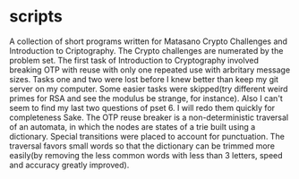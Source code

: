 # scripts
A collection of short programs written for Matasano Crypto Challenges and Introduction to Criptography. The Crypto challenges are numerated by the problem set. The first task of Introduction to Cryptography involved breaking OTP with reuse with only one repeated use with arbritary message sizes.
Tasks one and two were lost before I knew better than keep my git server on my computer. Some easier tasks were skipped(try different weird primes for RSA and see the modulus be strange, for instance). Also I can't seem to find my last two questions of pset 6. I will redo them quickly for completeness Sake.
The OTP reuse breaker is a non-deterministic traversal of an automata, in which the nodes are states of a trie built using a dictionary. Special transitions were placed to account for punctuation. The traversal favors small words so that the dictionary can be trimmed more easily(by removing the less common words with less than 3 letters, speed and accuracy greatly improved).
